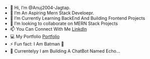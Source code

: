 - 👋 Hi, I’m @Anuj2004-Jagtap.
- 👀 I’m An Aspiring Mern Stack Develoepr.
- 🌱 I’m Currently Learning BackEnd And Building Frontend Projects
- 💞️ I’m looking to collaborate on MERN Stack Projects
- 📫 You Can Connect With Me [Linkdln](linkedin.com/in/anuj-jagtap-66a23429a)
- 💻 My Portfolio [Portfolio](https://anuj-portfolio-sandy.vercel.app/)
- ⚡ Fun fact: I Am Batman 🦇
- 🤖 Currentelyy I am Building A ChatBot Named Echo...
  

<!---
Anuj2004-Jagtap/Anuj2004-Jagtap is a ✨ special ✨ repository because its `README.md` (this file) appears on your GitHub profile.
You can click the Preview link to take a look at your changes.
--->
